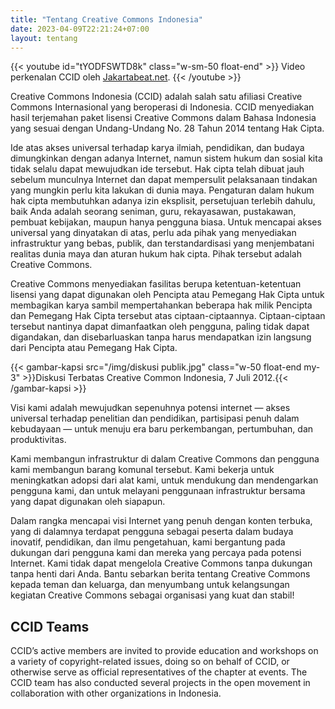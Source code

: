 ```yaml
---
title: "Tentang Creative Commons Indonesia"
date: 2023-04-09T22:21:24+07:00
layout: tentang
---
```


{{< youtube id="tYODFSWTD8k" class="w-sm-50 float-end" >}} Video perkenalan CCID oleh <a href="https://jakartabeat.net">Jakartabeat.net</a>. {{< /youtube >}}

Creative Commons Indonesia (CCID) adalah salah satu afiliasi Creative Commons Internasional yang beroperasi di Indonesia. CCID menyediakan hasil terjemahan paket lisensi Creative Commons dalam Bahasa Indonesia yang sesuai dengan Undang-Undang No. 28 Tahun 2014 tentang Hak Cipta.

Ide atas akses universal terhadap karya ilmiah, pendidikan, dan budaya dimungkinkan dengan adanya Internet, namun sistem hukum dan sosial kita tidak selalu dapat mewujudkan ide tersebut. Hak cipta telah dibuat jauh sebelum munculnya Internet dan dapat mempersulit pelaksanaan tindakan yang mungkin perlu kita lakukan di dunia maya. Pengaturan dalam hukum hak cipta membutuhkan adanya izin eksplisit, persetujuan terlebih dahulu, baik Anda adalah seorang seniman, guru, rekayasawan, pustakawan, pembuat kebijakan, maupun hanya pengguna biasa. Untuk mencapai akses universal yang dinyatakan di atas, perlu ada pihak yang menyediakan infrastruktur yang bebas, publik, dan terstandardisasi yang menjembatani realitas dunia maya dan aturan hukum hak cipta. Pihak tersebut adalah Creative Commons.

Creative Commons menyediakan fasilitas berupa ketentuan-ketentuan lisensi yang dapat digunakan oleh Pencipta atau Pemegang Hak Cipta untuk membagikan karya sambil mempertahankan beberapa hak milik Pencipta dan Pemegang Hak Cipta tersebut atas ciptaan-ciptaannya. Ciptaan-ciptaan tersebut nantinya dapat dimanfaatkan oleh pengguna, paling tidak dapat digandakan, dan disebarluaskan tanpa harus mendapatkan izin langsung dari Pencipta atau Pemegang Hak Cipta.

{{< gambar-kapsi src="/img/diskusi publik.jpg" class="w-50 float-end my-3" >}}Diskusi Terbatas Creative Common Indonesia, 7 Juli 2012.{{< /gambar-kapsi >}}

Visi kami adalah mewujudkan sepenuhnya potensi internet — akses universal terhadap penelitian dan pendidikan, partisipasi penuh dalam kebudayaan — untuk menuju era baru perkembangan, pertumbuhan, dan produktivitas.  

Kami membangun infrastruktur di dalam Creative Commons dan pengguna kami membangun barang komunal tersebut. Kami bekerja untuk meningkatkan adopsi dari alat kami, untuk mendukung dan mendengarkan pengguna kami, dan untuk melayani penggunaan infrastruktur bersama yang dapat digunakan oleh siapapun.  

Dalam rangka mencapai visi Internet yang penuh dengan konten terbuka, yang di dalamnya terdapat pengguna sebagai peserta dalam budaya inovatif, pendidikan, dan ilmu pengetahuan, kami bergantung pada dukungan dari pengguna kami dan mereka yang percaya pada potensi Internet. Kami tidak dapat mengelola Creative Commons tanpa dukungan tanpa henti dari Anda. Bantu sebarkan berita tentang Creative Commons kepada teman dan keluarga, dan menyumbang untuk kelangsungan kegiatan Creative Commons sebagai organisasi yang kuat dan stabil!

## CCID Teams

CCID’s active members are invited to provide education and workshops on a variety of copyright-related issues, doing so on behalf of CCID, or otherwise serve as official representatives of the chapter at events. The CCID team has also conducted several projects in the open movement in collaboration with other organizations in Indonesia.

